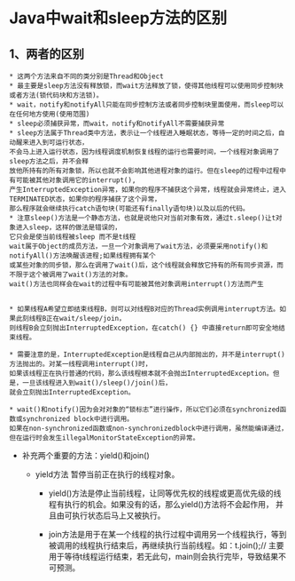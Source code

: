 # Java中wait和sleep方法的区别
  ## 1、两者的区别
    * 这两个方法来自不同的类分别是Thread和Object  
    * 最主要是sleep方法没有释放锁，而wait方法释放了锁，使得其他线程可以使用同步控制块或者方法(锁代码块和方法锁)。  
    * wait，notify和notifyAll只能在同步控制方法或者同步控制块里面使用，而sleep可以在任何地方使用(使用范围)  
    * sleep必须捕获异常，而wait，notify和notifyAll不需要捕获异常  
    * sleep方法属于Thread类中方法，表示让一个线程进入睡眠状态，等待一定的时间之后，自动醒来进入到可运行状态，
    不会马上进入运行状态，因为线程调度机制恢复线程的运行也需要时间，一个线程对象调用了sleep方法之后，并不会释
    放他所持有的所有对象锁，所以也就不会影响其他进程对象的运行。但在sleep的过程中过程中有可能被其他对象调用它的interrupt(),
    产生InterruptedException异常，如果你的程序不捕获这个异常，线程就会异常终止，进入TERMINATED状态，如果你的程序捕获了这个异常，
    那么程序就会继续执行catch语句块(可能还有finally语句块)以及以后的代码。  
    * 注意sleep()方法是一个静态方法，也就是说他只对当前对象有效，通过t.sleep()让t对象进入sleep，这样的做法是错误的，
    它只会是使当前线程被sleep 而不是t线程  
    wait属于Object的成员方法，一旦一个对象调用了wait方法，必须要采用notify()和notifyAll()方法唤醒该进程;如果线程拥有某个
    或某些对象的同步锁，那么在调用了wait()后，这个线程就会释放它持有的所有同步资源，而不限于这个被调用了wait()方法的对象。
    wait()方法也同样会在wait的过程中有可能被其他对象调用interrupt()方法而产生  
 

    * 如果线程A希望立即结束线程B，则可以对线程B对应的Thread实例调用interrupt方法。如果此刻线程B正在wait/sleep/join，
    则线程B会立刻抛出InterruptedException，在catch() {} 中直接return即可安全地结束线程。

    * 需要注意的是，InterruptedException是线程自己从内部抛出的，并不是interrupt()方法抛出的。对某一线程调用interrupt()时，
    如果该线程正在执行普通的代码，那么该线程根本就不会抛出InterruptedException。但是，一旦该线程进入到wait()/sleep()/join()后，
    就会立刻抛出InterruptedException。

    * wait()和notify()因为会对对象的“锁标志”进行操作，所以它们必须在synchronized函数或synchronized block中进行调用。
    如果在non-synchronized函数或non-synchronizedblock中进行调用，虽然能编译通过，但在运行时会发生illegalMonitorStateException的异常。

  * 补充两个重要的方法：yield()和join()

    * yield方法 暂停当前正在执行的线程对象。  

      * yield()方法是停止当前线程，让同等优先权的线程或更高优先级的线程有执行的机会。如果没有的话，那么yield()方法将不会起作用，
      并且由可执行状态后马上又被执行。   

      * join方法是用于在某一个线程的执行过程中调用另一个线程执行，等到被调用的线程执行结束后，再继续执行当前线程。如：t.join();//
      主要用于等待t线程运行结束，若无此句，main则会执行完毕，导致结果不可预测。  
